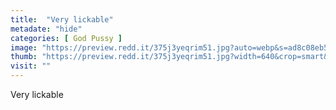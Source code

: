 ```yaml
---
title:  "Very lickable"
metadate: "hide"
categories: [ God Pussy ]
image: "https://preview.redd.it/375j3yeqrim51.jpg?auto=webp&s=ad8c08eb52cb18f9312bd773f9f1526255412279"
thumb: "https://preview.redd.it/375j3yeqrim51.jpg?width=640&crop=smart&auto=webp&s=e2fbc007cf51e10fcfe26c7986fe64e0fa098242"
visit: ""
---
```

Very lickable
